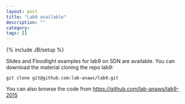```yaml
---
layout: post
title: "Lab9 available"
description: ""
category: 
tags: []
---
```

{% include JB/setup %}

Slides and Floodlight examples for lab9 on SDN are available.
You can download the material cloning the repo lab9:
```
git clone git@github.com:lab-anaws/lab9.git
```
You can also browse the code from  <https://github.com/lab-anaws/lab9-2015>
